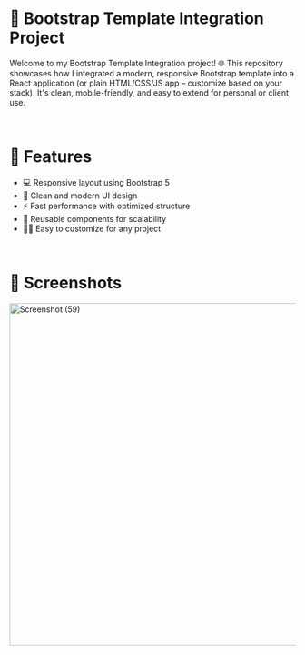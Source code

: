 <h1>🚀 Bootstrap Template Integration Project</h1>
<p>Welcome to my Bootstrap Template Integration project! 🌐
This repository showcases how I integrated a modern, responsive Bootstrap template into a React application (or plain HTML/CSS/JS app – customize based on your stack). It's clean, mobile-friendly, and easy to extend for personal or client use.</p>
<br>
<h1>🔧 Features</h1>
<ul>
  <li>💻 Responsive layout using Bootstrap 5</li>
  <li>🎨 Clean and modern UI design</li>
  <li>⚡ Fast performance with optimized structure</li>
  <li>🧩 Reusable components for scalability</li>
  <li>🧑‍💻 Easy to customize for any project</li>
</ul>
<br>
<h1>📸 Screenshots</h1>
<img width="1362" height="602" alt="Screenshot (59)" src="https://github.com/user-attachments/assets/ad6a816b-0188-43ce-901b-d92b8038a208" />
